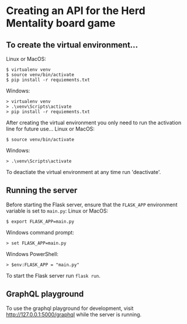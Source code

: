 # Creating an API for the Herd Mentality board game

## To create the virtual environment...
Linux or MacOS:


    $ virtualenv venv
    $ source venv/bin/activate
    $ pip install -r requiements.txt


Windows:


    > virtualenv venv
    > .\venv\Scripts\activate
    > pip install -r requiements.txt


After creating the virtual environment you only need
to run the activation line for future use...
Linux or MacOS:


    $ source venv/bin/activate


Windows:


    > .\venv\Scripts\activate


To deactiate the virtual environment at any time run
'deactivate'.


## Running the server

Before starting the Flask server, ensure that the `FLASK_APP` environment variable is set to `main.py`:
Linux or MacOS:


    $ export FLASK_APP=main.py


Windows command prompt:


    > set FLASK_APP=main.py


Windows PowerShell:


    > $env:FLASK_APP = "main.py"


To start the Flask server run `flask run`.


## GraphQL playground

To use the graphql playground for development, visit http://127.0.0.1:5000/graphql while the server is running.

